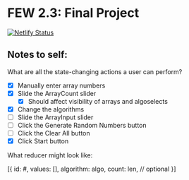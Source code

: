 # FEW 2.3: Final Project

[![Netlify Status](https://api.netlify.com/api/v1/badges/084e7680-8414-485f-8047-88a1168b9410/deploy-status)](https://app.netlify.com/sites/gosort/deploys)

## Notes to self:

What are all the state-changing actions a user can perform?

- [x] Manually enter array numbers
- [x] Slide the ArrayCount slider
  - [x] Should affect visibility of arrays and algoselects
- [x] Change the algorithms
- [ ] Slide the ArrayInput slider
- [ ] Click the Generate Random Numbers button
- [ ] Click the Clear All button
- [x] Click Start button

What reducer might look like:

[{
id: #,
values: [],
algorithm: algo,
count: len, // optional
}]
